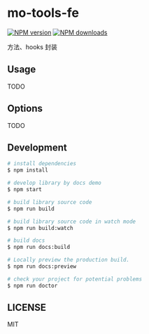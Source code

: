 # mo-tools-fe

[![NPM version](https://img.shields.io/npm/v/mo-tools-fe.svg?style=flat)](https://npmjs.org/package/mo-tools-fe)
[![NPM downloads](http://img.shields.io/npm/dm/mo-tools-fe.svg?style=flat)](https://npmjs.org/package/mo-tools-fe)

方法、hooks 封装

## Usage

TODO

## Options

TODO

## Development

```bash
# install dependencies
$ npm install

# develop library by docs demo
$ npm start

# build library source code
$ npm run build

# build library source code in watch mode
$ npm run build:watch

# build docs
$ npm run docs:build

# Locally preview the production build.
$ npm run docs:preview

# check your project for potential problems
$ npm run doctor
```

## LICENSE

MIT
